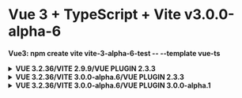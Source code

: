 # Vue 3 + TypeScript + Vite v3.0.0-alpha-6

**Vue3: <strong>npm create vite vite-3-alpha-6-test -- --template vue-ts**

<details>
<summary><strong>VUE 3.2.36/VITE 2.9.9/VUE PLUGIN 2.3.3</strong></summary>

```shell
F:\work\projects\quini\GitHub\vite-3-alpha-6-tests\vite-3-alpha-6-test>pnpm run build

> vite-3-alpha-6-test@0.0.0 build F:\work\projects\quini\GitHub\vite-3-alpha-6-tests\vite-3-alpha-6-test
> vue-tsc --noEmit && vite build

vite v2.9.9 building for production...
✓ 14 modules transformed.
dist/assets/logo.03d6d6da.png    6.69 KiB
dist/index.html                  0.42 KiB
dist/assets/index.89b33d7f.css   0.41 KiB / gzip: 0.27 KiB
dist/assets/index.878eb311.js    143.96 KiB / gzip: 32.35 KiB
```
</details>

<details>
<summary><strong>VUE 3.2.36/VITE 3.0.0-alpha.6/VUE PLUGIN 2.3.3</strong></summary>

```shell
F:\work\projects\quini\GitHub\vite-3-alpha-6-tests\vite-3-alpha-6-test>pnpm run build

> vite-3-alpha-6-test@0.0.0 build F:\work\projects\quini\GitHub\vite-3-alpha-6-tests\vite-3-alpha-6-test
> vue-tsc --noEmit && vite build

vite v3.0.0-alpha.6 building for production...
✓ 10 modules transformed.
dist/assets/logo.03d6d6da.png    6.69 KiB
dist/index.html                  0.42 KiB
dist/assets/index.89b33d7f.css   0.41 KiB / gzip: 0.27 KiB
dist/assets/index.a236cc27.js    160.73 KiB / gzip: 38.03 KiB
```
</details>

<details>
<summary><strong>VUE 3.2.36/VITE 3.0.0-alpha.6/VUE PLUGIN 3.0.0-alpha.1</strong></summary>

```shell
F:\work\projects\quini\GitHub\vite-3-alpha-6-tests\vite-3-alpha-6-test>pnpm run build

> vite-3-alpha-6-test@0.0.0 build F:\work\projects\quini\GitHub\vite-3-alpha-6-tests\vite-3-alpha-6-test
> vue-tsc --noEmit && vite build

vite v3.0.0-alpha.6 building for production...
✓ 12 modules transformed.
dist/assets/logo.03d6d6da.png    6.69 KiB
dist/index.html                  0.42 KiB
dist/assets/index.06df8542.css   0.41 KiB / gzip: 0.27 KiB
dist/assets/index.efb834ec.js    160.73 KiB / gzip: 38.02 KiB
```
</details>



